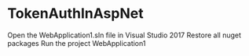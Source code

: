 # TokenAuthInAspNet

Open the WebApplication1.sln file in Visual Studio 2017
Restore all nuget packages
Run the project WebApplication1
